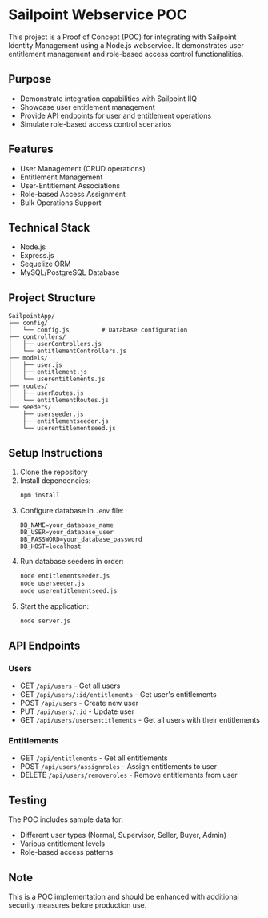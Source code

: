 # Sailpoint Webservice POC

This project is a Proof of Concept (POC) for integrating with Sailpoint Identity Management using a Node.js webservice. It demonstrates user entitlement management and role-based access control functionalities.

## Purpose

- Demonstrate integration capabilities with Sailpoint IIQ
- Showcase user entitlement management
- Provide API endpoints for user and entitlement operations
- Simulate role-based access control scenarios

## Features

- User Management (CRUD operations)
- Entitlement Management
- User-Entitlement Associations
- Role-based Access Assignment
- Bulk Operations Support

## Technical Stack

- Node.js
- Express.js
- Sequelize ORM
- MySQL/PostgreSQL Database

## Project Structure

```
SailpointApp/
├── config/
│   └── config.js         # Database configuration
├── controllers/
│   ├── userControllers.js
│   └── entitlementControllers.js
├── models/
│   ├── user.js
│   ├── entitlement.js
│   └── userentitlements.js
├── routes/
│   ├── userRoutes.js
│   └── entitlementRoutes.js
└── seeders/
    ├── userseeder.js
    ├── entitlementseeder.js
    └── userentitlementseed.js
```

## Setup Instructions

1. Clone the repository
2. Install dependencies:
   ```bash
   npm install
   ```
3. Configure database in `.env` file:
   ```
   DB_NAME=your_database_name
   DB_USER=your_database_user
   DB_PASSWORD=your_database_password
   DB_HOST=localhost
   ```
4. Run database seeders in order:
   ```bash
   node entitlementseeder.js
   node userseeder.js
   node userentitlementseed.js
   ```
5. Start the application:
   ```bash
   node server.js
   ```

## API Endpoints

### Users
- GET `/api/users` - Get all users
- GET `/api/users/:id/entitlements` - Get user's entitlements
- POST `/api/users` - Create new user
- PUT `/api/users/:id` - Update user
- GET `/api/users/usersentitlements` - Get all users with their entitlements

### Entitlements
- GET `/api/entitlements` - Get all entitlements
- POST `/api/users/assignroles` - Assign entitlements to user
- DELETE `/api/users/removeroles` - Remove entitlements from user

## Testing

The POC includes sample data for:
- Different user types (Normal, Supervisor, Seller, Buyer, Admin)
- Various entitlement levels
- Role-based access patterns

## Note

This is a POC implementation and should be enhanced with additional security measures before production use.
